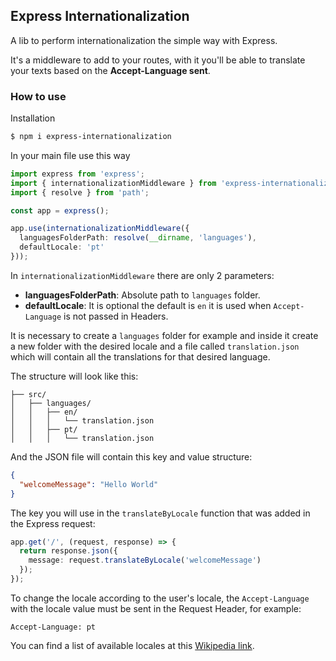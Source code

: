 ## Express Internationalization

A lib to perform internationalization the simple way with Express.

It's a middleware to add to your routes, with it you'll be able to translate your texts based on the **Accept-Language sent**.

### How to use

Installation

```bash
$ npm i express-internationalization
```

In your main file use this way

```typescript
import express from 'express';
import { internationalizationMiddleware } from 'express-internationalization';
import { resolve } from 'path';

const app = express();

app.use(internationalizationMiddleware({
  languagesFolderPath: resolve(__dirname, 'languages'),
  defaultLocale: 'pt'
}));
```

In `internationalizationMiddleware` there are only 2 parameters:

* **languagesFolderPath**: Absolute path to `languages` folder.
* **defaultLocale**: It is optional the default is `en` it is used when `Accept-Language` is not passed in Headers.

It is necessary to create a `languages` folder for example and inside it create a new folder with the desired locale and a file called `translation.json` which will contain all the translations for that desired language.

The structure will look like this:

```text
├── src/
│   ├── languages/
│   │   ├── en/
│   │   │   └── translation.json
│   │   ├── pt/
│   │   │   └── translation.json
```

And the JSON file will contain this key and value structure:

```json
{
  "welcomeMessage": "Hello World"
}
```

The key you will use in the `translateByLocale` function that was added in the Express request:

```typescript
app.get('/', (request, response) => {
  return response.json({
    message: request.translateByLocale('welcomeMessage')
  });
});
```

To change the locale according to the user's locale, the `Accept-Language` with the locale value must be sent in the Request Header, for example:

```text
Accept-Language: pt
```

You can find a list of available locales at this [Wikipedia link](https://en.wikipedia.org/wiki/List_of_ISO_639-1_codes).
